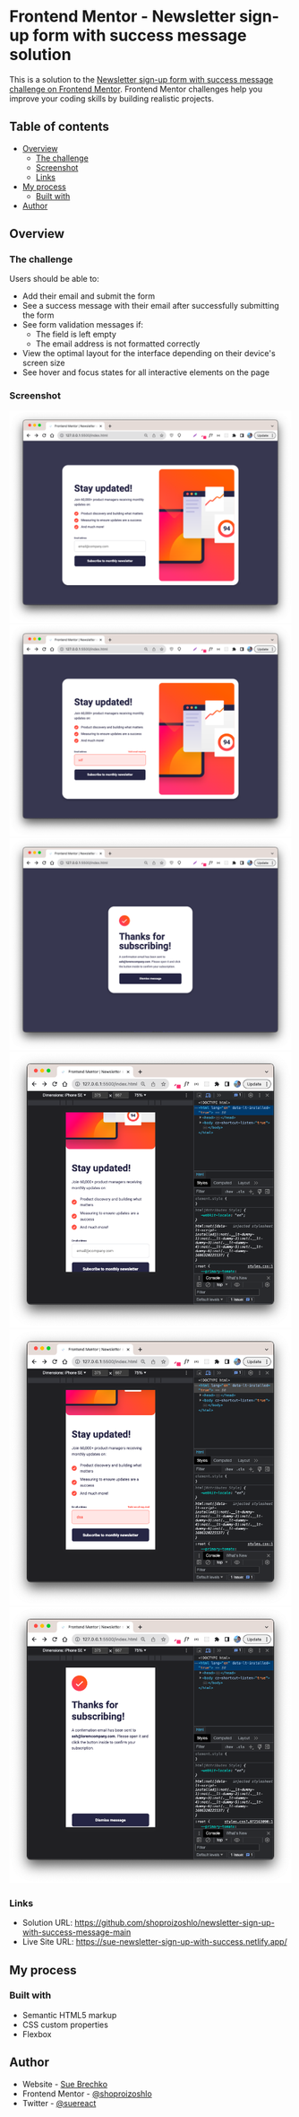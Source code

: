 # Frontend Mentor - Newsletter sign-up form with success message solution

This is a solution to the [Newsletter sign-up form with success message challenge on Frontend Mentor](https://www.frontendmentor.io/challenges/newsletter-signup-form-with-success-message-3FC1AZbNrv). Frontend Mentor challenges help you improve your coding skills by building realistic projects.

## Table of contents

- [Overview](#overview)
  - [The challenge](#the-challenge)
  - [Screenshot](#screenshot)
  - [Links](#links)
- [My process](#my-process)
  - [Built with](#built-with)
- [Author](#author)

## Overview

### The challenge

Users should be able to:

- Add their email and submit the form
- See a success message with their email after successfully submitting the form
- See form validation messages if:
  - The field is left empty
  - The email address is not formatted correctly
- View the optimal layout for the interface depending on their device's screen size
- See hover and focus states for all interactive elements on the page

### Screenshot

![](./screenshots/screenshot-desktop.png)
![](./screenshots/screenshot-desktop-error.png)
![](./screenshots/screenshot-desktop-success.png)
![](./screenshots/screenshot-mobile.png)
![](./screenshots/screenshot-mobile-error.png)
![](./screenshots/screenshot-mobile-success.png)

### Links

- Solution URL: https://github.com/shoproizoshlo/newsletter-sign-up-with-success-message-main
- Live Site URL: https://sue-newsletter-sign-up-with-success.netlify.app/

## My process

### Built with

- Semantic HTML5 markup
- CSS custom properties
- Flexbox

## Author

- Website - [Sue Brechko](https://github.com/shoproizoshlo/)
- Frontend Mentor - [@shoproizoshlo](https://www.frontendmentor.io/profile/shoproizoshlo)
- Twitter - [@suereact](https://www.twitter.com/@suereact)
